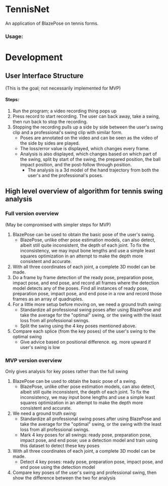 # TennisNet
 
An application of BlazePose on tennis forms.

### Usage:


# Development

## User Interface Structure

(This is the goal; not necessarily implemented for MVP)

#### Steps:
1.  Run the program; a video recording thing pops up
2.  Press record to start recording. The user can back away, take a swing, then run back to stop the recording.
3.  Stopping the recording pulls up a side by side between the user's swing clip and a professional's swing clip with similar form.
    -  Poses are annotated on the video and can be seen as the video of the side by sides are played.
    -  The loss/error value is displayed, which changes every frame.
    -  Analysis is also displayed, which changes based on which part of the swing, split by start of the swing, the prepared position, the ball impact position, and the post-follow through position.
       -  The analysis is a 3d model of the hand trajectory from both the user's and the professional's poses.

## High level overview of algorithm for tennis swing analysis

### Full version overview

(May be compromised with simpler steps for MVP)

1.  BlazePose can be used to obtain the basic pose of the user's swing.
    -  BlazePose, unlike other pose estimation models, can also detect, albeit still quite inconsistent, the depth of each joint. To fix the inconsistency, we may input bone lengths and use a simple least squares optimization in an attempt to make the depth more consistent and accurate.
2.  With all three coordinates of each joint, a complete 3D model can be made.
3.  Do a frame by frame detection of the ready pose, preparation pose, impact pose, and end pose, and record all frames where the detection model detects any of the poses. Find all instances of ready pose, preparation pose, impact pose, and end pose in a row and record those frames as an array of quadruples.
4.  For a little more setup before moving on, we need a ground truth swing:
    -  Standardize all professional swing poses after using BlazePose and take the average for the "optimal" swing, or the swing with the least loss from all professional swings.
    -  Split the swing using the 4 key poses mentioned above.
5.  Compare each splice (from the key poses) of the user's swing to the optimal swing
    -  Give advice based on positional difference. eg. more upward if user's swing is low

### MVP version overview

Only gives analysis for key poses rather than the full swing

1.  BlazePose can be used to obtain the basic pose of a swing.
    -  BlazePose, unlike other pose estimation models, can also detect, albeit still quite inconsistent, the depth of each joint. To fix the inconsistency, we may input bone lengths and use a simple least squares optimization in an attempt to make the depth more consistent and accurate.
2.  We need a ground truth swing:
    -  Standardize all professional swing poses after using BlazePose and take the average for the "optimal" swing, or the swing with the least loss from all professional swings.
    -  Mark 4 key poses for all swings: ready pose, preparation pose, impact pose, and end pose; use a detection model and train using this dataset to detect these key poses
3.  With all three coordinates of each joint, a complete 3D model can be made.
    -  Detect 4 key poses: ready pose, preparation pose, impact pose, and end pose using the detection model
4.  Compare key poses of the user's swing and professional swing, then show the difference between the two for analysis